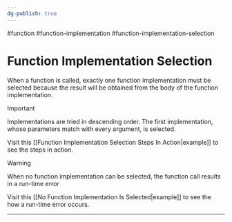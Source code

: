 ```yaml
---
dg-publish: true
---
```


#function #function-implementation #function-implementation-selection 

# Function Implementation Selection

When a function is called, exactly one function implementation must be selected because the result will be obtained from the body of the function implementation.

> [!important]
> Implementations are tried in descending order.
> The first implementation, whose parameters match with every argument, is selected.

Visit this [[Function Implementation Selection Steps In Action|example]] to see the steps in action.

> [!warning]
> When no function implementation can be selected, the function call results in a run-time error 

Visit this [[No Function Implementation Is Selected|example]] to see the how a run-time error occurs.

---